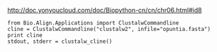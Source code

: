 http://doc.yonyoucloud.com/doc/Biopython-cn/cn/chr06.html#id8 <br/>

```
from Bio.Align.Applications import ClustalwCommandline
cline = ClustalwCommandline("clustalw2", infile="opuntia.fasta")
print cline
stdout, stderr = clustalw_cline()
```
